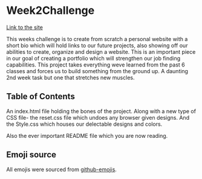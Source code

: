 # Week2Challenge
[Link to the site](https://teelsam.github.io/Week2Challenge/)

This weeks challenge is to create from scratch a personal website with a short bio which will hold links to our future projects, also showing off our abilities to create, organize and design a website. This is an important piece in our goal of creating a portfolio which will strengthen our job finding capabilities. This project takes everything weve learned from the past 6 classes and forces us to build something from the ground up. A daunting 2nd week task but one that stretches new muscles.

## Table of Contents
An index.html file holding the bones of the project.
Along with a new type of CSS file- the reset.css file which undoes any browser given designs.
And the Style.css which houses our delectable designs and colors.

Also the ever important README file which you are now reading.



## Emoji source

All emojis were sourced from [github-emojis](https://emojis.github.io/).
